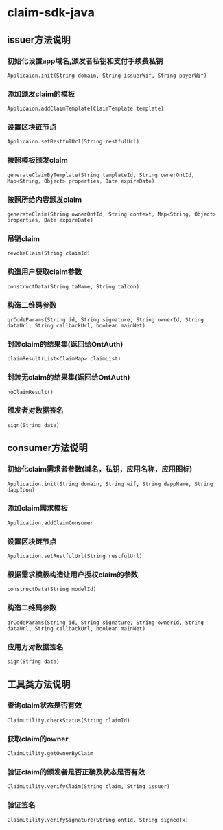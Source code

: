 # claim-sdk-java

## issuer方法说明

### 初始化设置app域名,颁发者私钥和支付手续费私钥
```
Applicaion.init(String domain, String issuerWif, String payerWif)
```

### 添加颁发claim的模板
```
Applicaion.addClaimTemplate(ClaimTemplate template)
```

### 设置区块链节点
```
Applicaion.setRestfulUrl(String restfulUrl)
```

### 按照模板颁发claim
```
generateClaimByTemplate(String templateId, String ownerOntId, Map<String, Object> properties, Date expireDate)
```

### 按照所给内容颁发claim
```
generateClaim(String ownerOntId, String context, Map<String, Object> properties, Date expireDate)
```

### 吊销claim
```
revokeClaim(String claimId)
```

### 构造用户获取claim参数
```
constructData(String taName, String taIcon)
```

### 构造二维码参数
```
qrCodeParams(String id, String signature, String ownerId, String dataUrl, String callbackUrl, boolean mainNet)
```

### 封装claim的结果集(返回给OntAuth)
```
claimResult(List<ClaimMap> claimList) 
```

### 封装无claim的结果集(返回给OntAuth)
```
noClaimResult()
```

### 颁发者对数据签名
```
sign(String data)
```


## consumer方法说明

### 初始化claim需求者参数(域名，私钥，应用名称，应用图标)
```
Application.init(String domain, String wif, String dappName, String dappIcon)
```

### 添加claim需求模板
```
Application.addClaimConsumer
```

### 设置区块链节点
```
Application.setRestfulUrl(String restfulUrl)
```

### 根据需求模板构造让用户授权claim的参数
```
constructData(String modelId)
```

### 构造二维码参数
```
qrCodeParams(String id, String signature, String ownerId, String dataUrl, String callbackUrl, boolean mainNet)
```

### 应用方对数据签名
```
sign(String data)
```

## 工具类方法说明

### 查询claim状态是否有效
```
ClaimUtility.checkStatus(String claimId)
```

### 获取claim的owner
```
ClaimUtility.getOwnerByClaim
```

### 验证claim的颁发者是否正确及状态是否有效
```
ClaimUtility.verifyClaim(String claim, String issuer)
```

### 验证签名
```
ClaimUtility.verifySignature(String ontId, String signedTx)
```